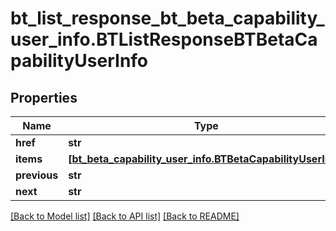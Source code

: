 # bt_list_response_bt_beta_capability_user_info.BTListResponseBTBetaCapabilityUserInfo

## Properties
Name | Type | Description | Notes
------------ | ------------- | ------------- | -------------
**href** | **str** |  | [optional] 
**items** | [**[bt_beta_capability_user_info.BTBetaCapabilityUserInfo]**](BTBetaCapabilityUserInfo.md) |  | [optional] 
**previous** | **str** |  | [optional] 
**next** | **str** |  | [optional] 

[[Back to Model list]](../README.md#documentation-for-models) [[Back to API list]](../README.md#documentation-for-api-endpoints) [[Back to README]](../README.md)


